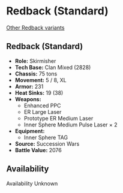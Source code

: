 # Redback (Standard)

[Other Redback variants](../redback.md)

## Redback (Standard)
- **Role:** Skirmisher
- **Tech Base:** Clan Mixed (2828)
- **Chassis:** 75 tons
- **Movement:** 5 / 8, XL
- **Armor:** 231
- **Heat Sinks:** 19 (38)
- **Weapons:**
  - Enhanced PPC
  - ER Large Laser
  - Prototype ER Medium Laser
  - Inner Sphere Medium Pulse Laser × 2
- **Equipment:**
  - Inner Sphere TAG
- **Source:** Succession Wars
- **Battle Value:** 2076

## Availability

Availability Unknown

